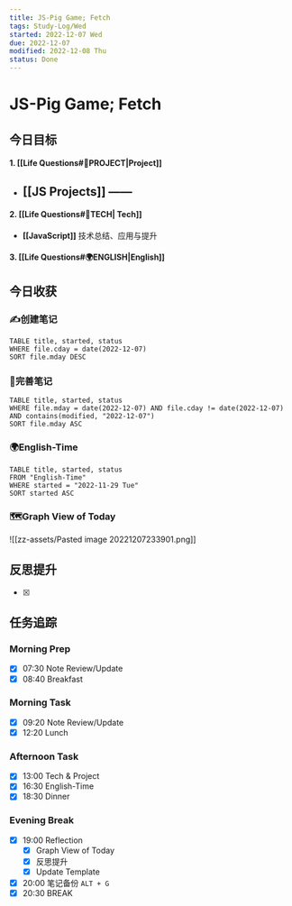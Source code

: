 ```yaml
---
title: JS-Pig Game; Fetch
tags: Study-Log/Wed
started: 2022-12-07 Wed
due: 2022-12-07
modified: 2022-12-08 Thu
status: Done
---
```

# JS-Pig Game; Fetch
## 今日目标
#### 1. [[Life Questions#🚀PROJECT|Project]]
- [[JS Projects]] ——
	- 
#### 2. [[Life Questions#🚀TECH| Tech]]
- **[[JavaScript]]** 技术总结、应用与提升
#### 3. [[Life Questions#🌍ENGLISH|English]]

## 今日收获
### ✍️创建笔记

```dataview
TABLE title, started, status
WHERE file.cday = date(2022-12-07)
SORT file.mday DESC
```

### 📝完善笔记

```dataview
TABLE title, started, status
WHERE file.mday = date(2022-12-07) AND file.cday != date(2022-12-07) AND contains(modified, "2022-12-07")
SORT file.mday ASC
```

### 🌍English-Time

```dataview
TABLE title, started, status
FROM "English-Time"
WHERE started = "2022-11-29 Tue"
SORT started ASC
```

### 🗺️Graph View of Today
![[zz-assets/Pasted image 20221207233901.png]]
## 反思提升
- [x] 
## 任务追踪
### Morning Prep
- [x] 07:30 Note Review/Update
- [x] 08:40 Breakfast
### Morning Task
- [x] 09:20 Note Review/Update
- [x] 12:20 Lunch
### Afternoon Task
- [x] 13:00 Tech & Project
- [x] 16:30 English-Time
- [x] 18:30 Dinner
### Evening Break
- [x] 19:00 Reflection
	- [x] Graph View of Today
	- [x] 反思提升
	- [x] Update Template 
- [x] 20:00 笔记备份 `ALT + G`
- [x] 20:30 BREAK